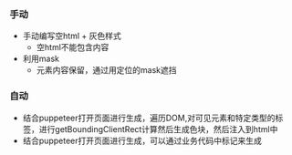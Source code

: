 ### 手动

- 手动编写空html + 灰色样式
  - 空html不能包含内容
- 利用mask
  - 元素内容保留，通过用定位的mask遮挡



### 自动

- 结合puppeteer打开页面进行生成，遍历DOM,对可见元素和特定类型的标签，进行getBoundingClientRect计算然后生成色块，然后注入到html中
- 结合puppeteer打开页面进行生成，可以通过业务代码中标记来生成
